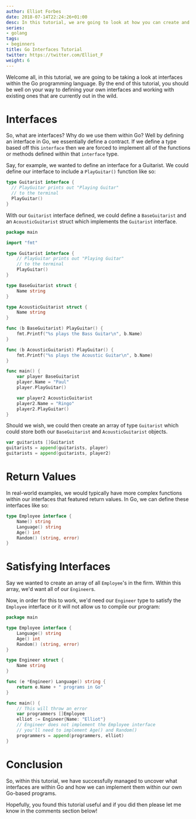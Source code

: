 ```yaml
---
author: Elliot Forbes
date: 2018-07-14T22:24:26+01:00
desc: In this tutorial, we are going to look at how you can create and use your own Interfaces within the Go Programming Langauge
series:
- golang
tags:
- beginners
title: Go Interfaces Tutorial
twitter: https://twitter.com/Elliot_F
weight: 6
---
```


Welcome all, in this tutorial, we are going to be taking a look at interfaces within the Go programming language. By the end of this tutorial, you should be well on your way to defining your own interfaces and working with existing ones that are currently out in the wild.

# Interfaces

So, what are interfaces? Why do we use them within Go? Well by defining an interface in Go, we essentially define a contract. If we define a type based off this `interface` then we are forced to implement all of the functions or methods defined within that `interface` type.

Say, for example, we wanted to define an interface for a Guitarist. We could define our interface to include a `PlayGuitar()` function like so:

```go
type Guitarist interface {
  // PlayGuitar prints out "Playing Guitar"
  // to the terminal
  PlayGuitar()
}
```

With our `Guitarist` interface defined, we could define a `BaseGuitarist` and an `AcousticGuitarist` struct which implements the `Guitarist` interface.  

```go
package main

import "fmt"

type Guitarist interface {
	// PlayGuitar prints out "Playing Guitar"
	// to the terminal
	PlayGuitar()
}

type BaseGuitarist struct {
	Name string
}

type AcousticGuitarist struct {
	Name string
}

func (b BaseGuitarist) PlayGuitar() {
	fmt.Printf("%s plays the Bass Guitar\n", b.Name)
}

func (b AcousticGuitarist) PlayGuitar() {
	fmt.Printf("%s plays the Acoustic Guitar\n", b.Name)
}

func main() {
	var player BaseGuitarist
	player.Name = "Paul"
	player.PlayGuitar()

	var player2 AcousticGuitarist
	player2.Name = "Ringo"
	player2.PlayGuitar()
}
```

Should we wish, we could then create an array of type `Guitarist` which could store both our `BaseGuitarist` and `AcousticGuitarist` objects.

```go
var guitarists []Guitarist
guitarists = append(guitarists, player)
guitarists = append(guitarists, player2)
```

# Return Values

In real-world examples, we would typically have more complex functions within our interfaces that featured return values. In Go, we can define these interfaces like so:

```go
type Employee interface {
	Name() string
	Language() string
	Age() int
	Random() (string, error)
}
```

# Satisfying Interfaces

Say we wanted to create an array of all `Employee`'s in the firm. Within this array, we'd want all of our `Engineer`s. 

Now, in order for this to work, we'd need our `Engineer` type to satisfy the `Employee` interface or it will not allow us to compile our program: 

```go
package main

type Employee interface {
	Language() string
	Age() int
	Random() (string, error)
}

type Engineer struct {
	Name string
}

func (e *Engineer) Language() string {
	return e.Name + " programs in Go"
}

func main() {
	// This will throw an error
	var programmers []Employee
	elliot := Engineer{Name: "Elliot"}
	// Engineer does not implement the Employee interface
	// you'll need to implement Age() and Random()
	programmers = append(programmers, elliot)
}
```


# Conclusion

So, within this tutorial, we have successfully managed to uncover what interfaces are within Go and how we can implement them within our own Go-based programs. 

Hopefully, you found this tutorial useful and if you did then please let me know in the comments section below!
